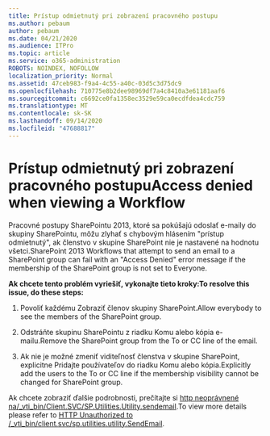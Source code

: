 ```yaml
---
title: Prístup odmietnutý pri zobrazení pracovného postupu
ms.author: pebaum
author: pebaum
ms.date: 04/21/2020
ms.audience: ITPro
ms.topic: article
ms.service: o365-administration
ROBOTS: NOINDEX, NOFOLLOW
localization_priority: Normal
ms.assetid: 47ceb983-f9a4-4c55-a40c-03d5c3d75dc9
ms.openlocfilehash: 710775e8b2dee98969df7a4c8410a3e61181aaf6
ms.sourcegitcommit: c6692ce0fa1358ec3529e59ca0ecdfdea4cdc759
ms.translationtype: MT
ms.contentlocale: sk-SK
ms.lasthandoff: 09/14/2020
ms.locfileid: "47688817"
---
```

# <a name="access-denied-when-viewing-a-workflow"></a><span data-ttu-id="ae8b6-102">Prístup odmietnutý pri zobrazení pracovného postupu</span><span class="sxs-lookup"><span data-stu-id="ae8b6-102">Access denied when viewing a Workflow</span></span>

<span data-ttu-id="ae8b6-103">Pracovné postupy SharePointu 2013, ktoré sa pokúšajú odoslať e-maily do skupiny SharePointu, môžu zlyhať s chybovým hlásením "prístup odmietnutý", ak členstvo v skupine SharePoint nie je nastavené na hodnotu všetci.</span><span class="sxs-lookup"><span data-stu-id="ae8b6-103">SharePoint 2013 Workflows that attempt to send an email to a SharePoint group can fail with an "Access Denied" error message if the membership of the SharePoint group is not set to Everyone.</span></span>
  
 <span data-ttu-id="ae8b6-104">**Ak chcete tento problém vyriešiť, vykonajte tieto kroky:**</span><span class="sxs-lookup"><span data-stu-id="ae8b6-104">**To resolve this issue, do these steps:**</span></span>
  
 1. <span data-ttu-id="ae8b6-105">Povoliť každému Zobraziť členov skupiny SharePoint.</span><span class="sxs-lookup"><span data-stu-id="ae8b6-105">Allow everybody to see the members of the SharePoint group.</span></span>
  
 2. <span data-ttu-id="ae8b6-106">Odstráňte skupinu SharePointu z riadku Komu alebo kópia e-mailu.</span><span class="sxs-lookup"><span data-stu-id="ae8b6-106">Remove the SharePoint group from the To or CC line of the email.</span></span>
  
 3. <span data-ttu-id="ae8b6-107">Ak nie je možné zmeniť viditeľnosť členstva v skupine SharePoint, explicitne Pridajte používateľov do riadku Komu alebo kópia.</span><span class="sxs-lookup"><span data-stu-id="ae8b6-107">Explicitly add the users to the To or CC line if the membership visibility cannot be changed for SharePoint group.</span></span>
  
<span data-ttu-id="ae8b6-108">Ak chcete zobraziť ďalšie podrobnosti, prečítajte si [http neoprávnené na/_vti_bin/Client.SVC/SP.Utilities.Utility.sendemail](https://go.microsoft.com/fwlink/?linkid=2044694&amp;clcid=0x409).</span><span class="sxs-lookup"><span data-stu-id="ae8b6-108">To view more details please refer to [HTTP Unauthorized to /_vti_bin/client.svc/sp.utilities.utility.SendEmail](https://go.microsoft.com/fwlink/?linkid=2044694&amp;clcid=0x409).</span></span>
  